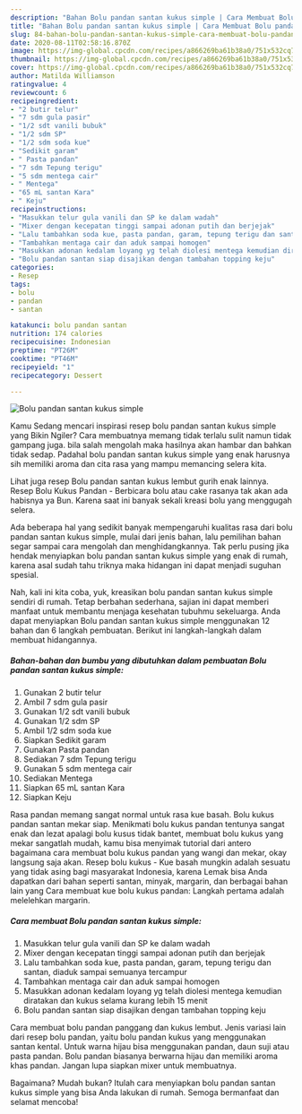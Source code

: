 ```yaml
---
description: "Bahan Bolu pandan santan kukus simple | Cara Membuat Bolu pandan santan kukus simple Yang Lezat"
title: "Bahan Bolu pandan santan kukus simple | Cara Membuat Bolu pandan santan kukus simple Yang Lezat"
slug: 84-bahan-bolu-pandan-santan-kukus-simple-cara-membuat-bolu-pandan-santan-kukus-simple-yang-lezat
date: 2020-08-11T02:58:16.870Z
image: https://img-global.cpcdn.com/recipes/a866269ba61b38a0/751x532cq70/bolu-pandan-santan-kukus-simple-foto-resep-utama.jpg
thumbnail: https://img-global.cpcdn.com/recipes/a866269ba61b38a0/751x532cq70/bolu-pandan-santan-kukus-simple-foto-resep-utama.jpg
cover: https://img-global.cpcdn.com/recipes/a866269ba61b38a0/751x532cq70/bolu-pandan-santan-kukus-simple-foto-resep-utama.jpg
author: Matilda Williamson
ratingvalue: 4
reviewcount: 6
recipeingredient:
- "2 butir telur"
- "7 sdm gula pasir"
- "1/2 sdt vanili bubuk"
- "1/2 sdm SP"
- "1/2 sdm soda kue"
- "Sedikit garam"
- " Pasta pandan"
- "7 sdm Tepung terigu"
- "5 sdm mentega cair"
- " Mentega"
- "65 mL santan Kara"
- " Keju"
recipeinstructions:
- "Masukkan telur gula vanili dan SP ke dalam wadah"
- "Mixer dengan kecepatan tinggi sampai adonan putih dan berjejak"
- "Lalu tambahkan soda kue, pasta pandan, garam, tepung terigu dan santan, diaduk sampai semuanya tercampur"
- "Tambahkan mentaga cair dan aduk sampai homogen"
- "Masukkan adonan kedalam loyang yg telah diolesi mentega kemudian diratakan dan kukus selama kurang lebih 15 menit"
- "Bolu pandan santan siap disajikan dengan tambahan topping keju"
categories:
- Resep
tags:
- bolu
- pandan
- santan

katakunci: bolu pandan santan 
nutrition: 174 calories
recipecuisine: Indonesian
preptime: "PT26M"
cooktime: "PT46M"
recipeyield: "1"
recipecategory: Dessert

---
```



![Bolu pandan santan kukus simple](https://img-global.cpcdn.com/recipes/a866269ba61b38a0/751x532cq70/bolu-pandan-santan-kukus-simple-foto-resep-utama.jpg)

Kamu Sedang mencari inspirasi resep bolu pandan santan kukus simple yang Bikin Ngiler? Cara membuatnya memang tidak terlalu sulit namun tidak gampang juga. bila salah mengolah maka hasilnya akan hambar dan bahkan tidak sedap. Padahal bolu pandan santan kukus simple yang enak harusnya sih memiliki aroma dan cita rasa yang mampu memancing selera kita.

Lihat juga resep Bolu pandan santan kukus lembut gurih enak lainnya. Resep Bolu Kukus Pandan - Berbicara bolu atau cake rasanya tak akan ada habisnya ya Bun. Karena saat ini banyak sekali kreasi bolu yang menggugah selera.

Ada beberapa hal yang sedikit banyak mempengaruhi kualitas rasa dari bolu pandan santan kukus simple, mulai dari jenis bahan, lalu pemilihan bahan segar sampai cara mengolah dan menghidangkannya. Tak perlu pusing jika hendak menyiapkan bolu pandan santan kukus simple yang enak di rumah, karena asal sudah tahu triknya maka hidangan ini dapat menjadi suguhan spesial.


Nah, kali ini kita coba, yuk, kreasikan bolu pandan santan kukus simple sendiri di rumah. Tetap berbahan sederhana, sajian ini dapat memberi manfaat untuk membantu menjaga kesehatan tubuhmu sekeluarga. Anda dapat menyiapkan Bolu pandan santan kukus simple menggunakan 12 bahan dan 6 langkah pembuatan. Berikut ini langkah-langkah dalam membuat hidangannya.

<!--inarticleads1-->

##### Bahan-bahan dan bumbu yang dibutuhkan dalam pembuatan Bolu pandan santan kukus simple:

1. Gunakan 2 butir telur
1. Ambil 7 sdm gula pasir
1. Gunakan 1/2 sdt vanili bubuk
1. Gunakan 1/2 sdm SP
1. Ambil 1/2 sdm soda kue
1. Siapkan Sedikit garam
1. Gunakan  Pasta pandan
1. Sediakan 7 sdm Tepung terigu
1. Gunakan 5 sdm mentega cair
1. Sediakan  Mentega
1. Siapkan 65 mL santan Kara
1. Siapkan  Keju


Rasa pandan memang sangat normal untuk rasa kue basah. Bolu kukus pandan santan mekar siap. Menikmati bolu kukus pandan tentunya sangat enak dan lezat apalagi bolu kusus tidak bantet, membuat bolu kukus yang mekar sangatlah mudah, kamu bisa menyimak tutorial dari antero bagaimana cara membuat bolu kukus pandan yang wangi dan mekar, okay langsung saja akan. Resep bolu kukus - Kue basah mungkin adalah sesuatu yang tidak asing bagi masyarakat Indonesia, karena Lemak bisa Anda dapatkan dari bahan seperti santan, minyak, margarin, dan berbagai bahan lain yang Cara membuat kue bolu kukus pandan: Langkah pertama adalah melelehkan margarin. 

<!--inarticleads2-->

##### Cara membuat Bolu pandan santan kukus simple:

1. Masukkan telur gula vanili dan SP ke dalam wadah
1. Mixer dengan kecepatan tinggi sampai adonan putih dan berjejak
1. Lalu tambahkan soda kue, pasta pandan, garam, tepung terigu dan santan, diaduk sampai semuanya tercampur
1. Tambahkan mentaga cair dan aduk sampai homogen
1. Masukkan adonan kedalam loyang yg telah diolesi mentega kemudian diratakan dan kukus selama kurang lebih 15 menit
1. Bolu pandan santan siap disajikan dengan tambahan topping keju


Cara membuat bolu pandan panggang dan kukus lembut. Jenis variasi lain dari resep bolu pandan, yaitu bolu pandan kukus yang menggunakan santan kental. Untuk warna hijau bisa menggunakan pandan, daun suji atau pasta pandan. Bolu pandan biasanya berwarna hijau dan memiliki aroma khas pandan. Jangan lupa siapkan mixer untuk membuatnya. 

Bagaimana? Mudah bukan? Itulah cara menyiapkan bolu pandan santan kukus simple yang bisa Anda lakukan di rumah. Semoga bermanfaat dan selamat mencoba!
